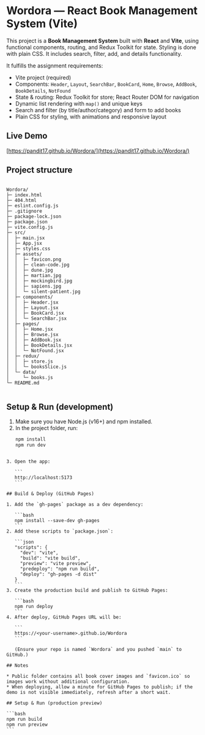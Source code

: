 # Wordora — React Book Management System (Vite)

This project is a **Book Management System** built with **React** and **Vite**, using functional components, routing, and Redux Toolkit for state. Styling is done with plain CSS. It includes search, filter, add, and details functionality.

It fulfills the assignment requirements:
- Vite project (required)
- Components: `Header`, `Layout`, `SearchBar`, `BookCard`, `Home`, `Browse`, `AddBook`, `BookDetails`, `NotFound`
- State & routing: Redux Toolkit for store; React Router DOM for navigation
- Dynamic list rendering with `map()` and unique keys
- Search and filter (by title/author/category) and form to add books
- Plain CSS for styling, with animations and responsive layout

## Live Demo

[https://pandit17.github.io/Wordora/](https://pandit17.github.io/Wordora/)


## Project structure
```

Wordora/
├─ index.html
├─ 404.html
├─ eslint.config.js
├─ .gitignore
├─ package-lock.json
├─ package.json
├─ vite.config.js
├─ src/
│  ├─ main.jsx
│  ├─ App.jsx
│  ├─ styles.css
│  ├─ assets/                 
│  │  ├─ favicon.png          
│  │  ├─ clean-code.jpg
│  │  ├─ dune.jpg
│  │  ├─ martian.jpg
│  │  ├─ mockingbird.jpg
│  │  ├─ sapiens.jpg
│  │  └─ silent-patient.jpg
│  ├─ components/
│  │  ├─ Header.jsx
│  │  ├─ Layout.jsx
│  │  ├─ BookCard.jsx
│  │  └─ SearchBar.jsx
│  ├─ pages/
│  │  ├─ Home.jsx
│  │  ├─ Browse.jsx
│  │  ├─ AddBook.jsx
│  │  ├─ BookDetails.jsx
│  │  └─ NotFound.jsx
│  ├─ redux/
│  │  ├─ store.js
│  │  └─ booksSlice.js
│  └─ data/
│     └─ books.js
└─ README.md


````

## Setup & Run (development)
1. Make sure you have Node.js (v16+) and npm installed.  
2. In the project folder, run:
   ```bash
   npm install
   npm run dev
````

3. Open the app:

   ```
   http://localhost:5173
   ```

## Build & Deploy (GitHub Pages)

1. Add the `gh-pages` package as a dev dependency:

   ```bash
   npm install --save-dev gh-pages
   ```
2. Add these scripts to `package.json`:

   ```json
   "scripts": {
     "dev": "vite",
     "build": "vite build",
     "preview": "vite preview",
     "predeploy": "npm run build",
     "deploy": "gh-pages -d dist"
   }
   ```
3. Create the production build and publish to GitHub Pages:

   ```bash
   npm run deploy
   ```
4. After deploy, GitHub Pages URL will be:

   ```
   https://<your-username>.github.io/Wordora
   ```

   (Ensure your repo is named `Wordora` and you pushed `main` to GitHub.)

## Notes

* Public folder contains all book cover images and `favicon.ico` so images work without additional configuration.
* When deploying, allow a minute for GitHub Pages to publish; if the demo is not visible immediately, refresh after a short wait.

## Setup & Run (production preview)

```bash
npm run build
npm run preview
```


